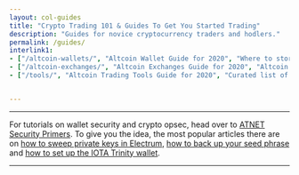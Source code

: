 ```yaml
---
layout: col-guides
title: "Crypto Trading 101 & Guides To Get You Started Trading"
description: "Guides for novice cryptocurrency traders and hodlers."
permalink: /guides/
interlink1:
- ["/altcoin-wallets/", "Altcoin Wallet Guide for 2020", "Where to store cryptocurrencies? Best ERC20 cold storage? See a list of altcoin wallets including multicoin wallets, web based wallets and hardware wallets.", "https://res.cloudinary.com/atnetcloud/image/upload/v1591952603/atnet/howto_buy-eth/closeup-photo-of-three-round-coins-in-person-s-palm-1097946_hpzdww.jpg"]
- ["/altcoin-exchanges/", "Altcoin Exchanges Guide for 2020", "Altcoin Trading Platforms guide. Where to buy crypto for fiat or bigger crypto? Where to trade altcoins in 2020?", "https://res.cloudinary.com/atnetcloud/image/upload/c_lfill,h_360,w_700/v1596693889/atnet/__women/pexels-andrea-piacquadio-920377_vm1t0a.jpg"]
- ["/tools/", "Altcoin Trading Tools Guide for 2020", "Curated list of tools for crypto traders, hodlers and investors. Anything from news aggregators through free charting apps to crypto tax software.", "https://res.cloudinary.com/dttheory/image/upload/v1609096987/at-top/tools/tools_jyuwbg.jpg"]


---
```



<hr>
<p>For tutorials on wallet security and crypto opsec, head over to <a href="/security/">ATNET Security Primers</a>. To give you the idea, the most popular articles there are on <a href="/security/sweep-private-keys/">how to sweep private keys in Electrum</a>, <a href="/security/backups/">how to back up your seed phrase</a> and <a href="/security/iota/">how to set up the IOTA Trinity wallet</a>.</p>
<hr>
